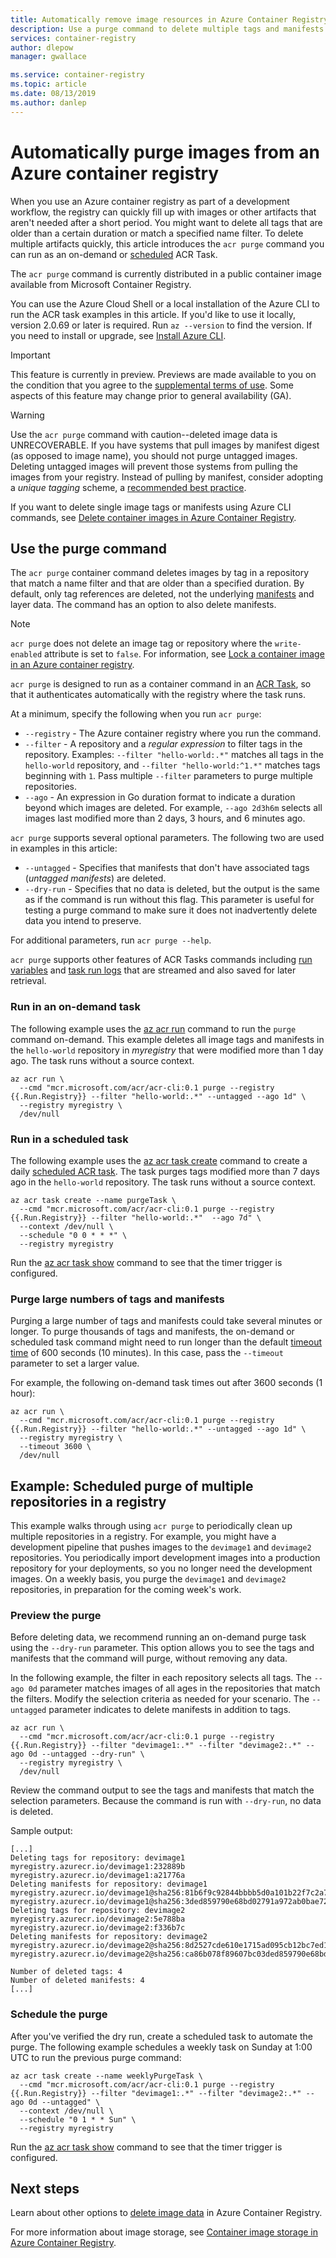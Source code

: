 ```yaml
---
title: Automatically remove image resources in Azure Container Registry
description: Use a purge command to delete multiple tags and manifests from an Azure container registry based on age and a tag filter, and optionally schedule purge operations.
services: container-registry
author: dlepow
manager: gwallace

ms.service: container-registry
ms.topic: article
ms.date: 08/13/2019
ms.author: danlep
---
```


# Automatically purge images from an Azure container registry

When you use an Azure container registry as part of a development workflow, the registry can quickly fill up with images or other artifacts that aren't needed after a short period. You might want to delete all tags that are older than a certain duration or match a specified name filter. To delete multiple artifacts quickly, this article introduces the `acr purge` command you can run as an on-demand or [scheduled](container-registry-tasks-scheduled.md) ACR Task. 

The `acr purge` command is currently distributed in a public container image available from Microsoft Container Registry.

You can use the Azure Cloud Shell or a local installation of the Azure CLI to run the ACR task examples in this article. If you'd like to use it locally, version 2.0.69 or later is required. Run `az --version` to find the version. If you need to install or upgrade, see [Install Azure CLI][azure-cli-install]. 

> [!IMPORTANT]
> This feature is currently in preview. Previews are made available to you on the condition that you agree to the [supplemental terms of use][terms-of-use]. Some aspects of this feature may change prior to general availability (GA).

> [!WARNING]
> Use the `acr purge` command with caution--deleted image data is UNRECOVERABLE. If you have systems that pull images by manifest digest (as opposed to image name), you should not purge untagged images. Deleting untagged images will prevent those systems from pulling the images from your registry. Instead of pulling by manifest, consider adopting a *unique tagging* scheme, a [recommended best practice](container-registry-image-tag-version.md).

If you want to delete single image tags or manifests using Azure CLI commands, see [Delete container images in Azure Container Registry](container-registry-delete.md).

## Use the purge command

The `acr purge` container command deletes images by tag in a repository that match a name filter and that are older than a specified duration. By default, only tag references are deleted, not the underlying [manifests](container-registry-concepts.md#manifest) and layer data. The command has an option to also delete manifests. 

> [!NOTE]
> `acr purge` does not delete an image tag or repository where the `write-enabled` attribute is set to `false`. For information, see [Lock a container image in an Azure container registry](container-registry-image-lock.md).

`acr purge` is designed to run as a container command in an [ACR Task](container-registry-tasks-overview.md), so that it authenticates automatically with the registry where the task runs. 

At a minimum, specify the following when you run `acr purge`:

* `--registry` - The Azure container registry where you run the command. 
* `--filter` - A repository and a *regular expression* to filter tags in the repository. Examples: `--filter "hello-world:.*"` matches all tags in the `hello-world` repository, and `--filter "hello-world:^1.*"` matches tags beginning with `1`. Pass multiple `--filter` parameters to purge multiple repositories.
* `--ago` - An expression in Go duration format to indicate a duration beyond which images are deleted. For example, `--ago 2d3h6m` selects all images last modified more than 2 days, 3 hours, and 6 minutes ago. 

`acr purge` supports several optional parameters. The following two are used in examples in this article:

* `--untagged` - Specifies that manifests that don't have associated tags (*untagged manifests*) are deleted.
* `--dry-run` - Specifies that no data is deleted, but the output is the same as if the command is run without this flag. This parameter is useful for testing a purge command to make sure it does not inadvertently delete data you intend to preserve.

For additional parameters, run `acr purge --help`. 

`acr purge` supports other features of ACR Tasks commands including [run variables](container-registry-tasks-reference-yaml.md#run-variables) and [task run logs](container-registry-tasks-overview.md#view-task-logs) that are streamed and also saved for later retrieval.

### Run in an on-demand task

The following example uses the [az acr run][az-acr-run] command to run the `purge` command on-demand. This example deletes all image tags and manifests in the `hello-world` repository in *myregistry* that were modified more than 1 day ago. The task runs without a source context.

```azurecli
az acr run \
  --cmd "mcr.microsoft.com/acr/acr-cli:0.1 purge --registry {{.Run.Registry}} --filter "hello-world:.*" --untagged --ago 1d" \
  --registry myregistry \
  /dev/null
```

### Run in a scheduled task

The following example uses the [az acr task create][az-acr-task-create] command to create a daily [scheduled ACR task](container-registry-tasks-scheduled.md). The task purges tags modified more than 7 days ago in the `hello-world` repository. The task runs without a source context.

```azurecli
az acr task create --name purgeTask \
  --cmd "mcr.microsoft.com/acr/acr-cli:0.1 purge --registry {{.Run.Registry}} --filter "hello-world:.*"  --ago 7d" \
  --context /dev/null \
  --schedule "0 0 * * *" \
  --registry myregistry
```

Run the [az acr task show][az-acr-task-show] command to see that the timer trigger is configured.

### Purge large numbers of tags and manifests

Purging a large number of tags and manifests could take several minutes or longer. To purge thousands of tags and manifests, the on-demand or scheduled task command might need to run longer than the default [timeout time](container-registry-tasks-reference-yaml.md#cmd) of 600 seconds (10 minutes). In this case, pass the `--timeout` parameter to set a larger value. 

For example, the following on-demand task times out after 3600 seconds (1 hour):

```azurecli
az acr run \
  --cmd "mcr.microsoft.com/acr/acr-cli:0.1 purge --registry {{.Run.Registry}} --filter "hello-world:.*" --untagged --ago 1d" \
  --registry myregistry \
  --timeout 3600 \
  /dev/null
```

## Example: Scheduled purge of multiple repositories in a registry

This example walks through using `acr purge` to periodically clean up multiple repositories in a registry. For example, you might have a development pipeline that pushes images to the `devimage1` and `devimage2` repositories. You periodically import development images into a production repository for your deployments, so you no longer need the development images. On a weekly basis, you purge the `devimage1` and `devimage2` repositories, in preparation for the coming week's work.

### Preview the purge

Before deleting data, we recommend running an on-demand purge task using the `--dry-run` parameter. This option allows you to see the tags and manifests that the command will purge, without removing any data. 

In the following example, the filter in each repository selects all tags. The `--ago 0d` parameter matches images of all ages in the repositories that match the filters. Modify the selection criteria as needed for your scenario. The `--untagged` parameter indicates to delete manifests in addition to tags. 

```azurecli
az acr run \
  --cmd "mcr.microsoft.com/acr/acr-cli:0.1 purge --registry {{.Run.Registry}} --filter "devimage1:.*" --filter "devimage2:.*" --ago 0d --untagged --dry-run" \
  --registry myregistry \
  /dev/null
```

Review the command output to see the tags and manifests that match the selection parameters. Because the command is run with `--dry-run`, no data is deleted.

Sample output:

```console
[...]
Deleting tags for repository: devimage1
myregistry.azurecr.io/devimage1:232889b
myregistry.azurecr.io/devimage1:a21776a
Deleting manifests for repository: devimage1
myregistry.azurecr.io/devimage1@sha256:81b6f9c92844bbbb5d0a101b22f7c2a7949e40f8ea90c8b3bc396879d95e788b
myregistry.azurecr.io/devimage1@sha256:3ded859790e68bd02791a972ab0bae727231dc8746f233a7949e40f8ea90c8b3
Deleting tags for repository: devimage2
myregistry.azurecr.io/devimage2:5e788ba
myregistry.azurecr.io/devimage2:f336b7c
Deleting manifests for repository: devimage2
myregistry.azurecr.io/devimage2@sha256:8d2527cde610e1715ad095cb12bc7ed169b60c495e5428eefdf336b7cb7c0371
myregistry.azurecr.io/devimage2@sha256:ca86b078f89607bc03ded859790e68bd02791a972ab0bae727231dc8746f233a

Number of deleted tags: 4
Number of deleted manifests: 4
[...]
```

### Schedule the purge

After you've verified the dry run, create a scheduled task to automate the purge. The following example schedules a weekly task on Sunday at 1:00 UTC to run the previous purge command:

```azurecli
az acr task create --name weeklyPurgeTask \
  --cmd "mcr.microsoft.com/acr/acr-cli:0.1 purge --registry {{.Run.Registry}} --filter "devimage1:.*" --filter "devimage2:.*" --ago 0d --untagged" \
  --context /dev/null \
  --schedule "0 1 * * Sun" \
  --registry myregistry
```

Run the [az acr task show][az-acr-task-show] command to see that the timer trigger is configured.

## Next steps

Learn about other options to [delete image data](container-registry-delete.md) in Azure Container Registry.

For more information about image storage, see [Container image storage in Azure Container Registry](container-registry-storage.md).

<!-- LINKS - External -->

[terms-of-use]: https://azure.microsoft.com/support/legal/preview-supplemental-terms/

<!-- LINKS - Internal -->
[azure-cli-install]: /cli/azure/install-azure-cli
[az-acr-run]: /cli/azure/acr#az-acr-run
[az-acr-task-create]: /cli/azure/acr/task#az-acr-task-create
[az-acr-task-show]: /cli/azure/acr/task#az-acr-task-show

